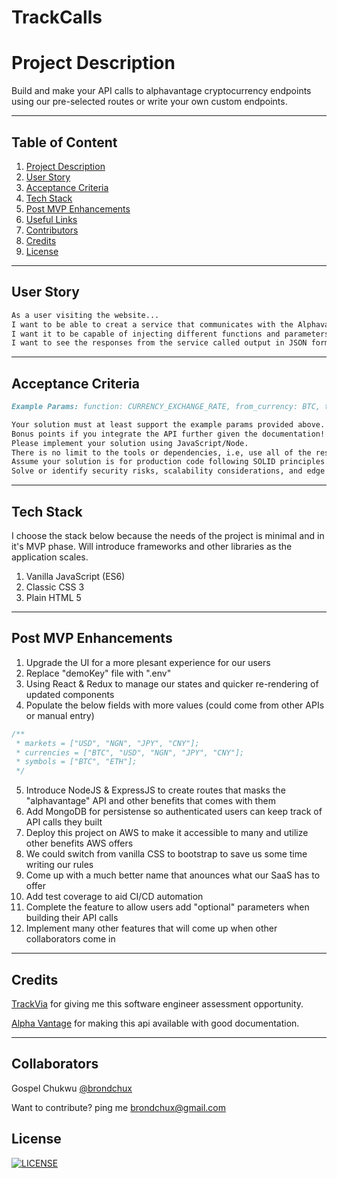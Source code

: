 # TrackCalls

# Project Description

Build and make your API calls to alphavantage cryptocurrency endpoints using our pre-selected routes or write your own custom endpoints.

---

## Table of Content

1. [Project Description](https://github.com/Brondchux/trackcalls#project-description)
2. [User Story](https://github.com/Brondchux/trackcalls#user-story)
3. [Acceptance Criteria](https://github.com/Brondchux/trackcalls#acceptance-criteria)
4. [Tech Stack](https://github.com/Brondchux/trackcalls#tech-stack)
5. [Post MVP Enhancements](https://github.com/Brondchux/trackcalls#post-mvp-enhancements)
6. [Useful Links](https://github.com/Brondchux/trackcalls#useful-links)
7. [Contributors](https://github.com/Brondchux/trackcalls#contributors)
8. [Credits](https://github.com/Brondchux/trackcalls#credits)
9. [License](https://github.com/Brondchux/trackcalls#license)

---

## User Story

```md
As a user visiting the website...
I want to be able to creat a service that communicates with the Alphavantage API
I want it to be capable of injecting different functions and parameters given the endpoints available in the API Documentation
I want to see the responses from the service called output in JSON format
```

---

## Acceptance Criteria

```md
Example Params: function: CURRENCY_EXCHANGE_RATE, from_currency: BTC, to_currency: USD

Your solution must at least support the example params provided above.
Bonus points if you integrate the API further given the documentation!
Please implement your solution using JavaScript/Node.
There is no limit to the tools or dependencies, i.e, use all of the resources you'd like.
Assume your solution is for production code following SOLID principles.
Solve or identify security risks, scalability considerations, and edge cases in your solution.
```

---

## Tech Stack

I choose the stack below because the needs of the project is minimal and in it's MVP phase. Will introduce frameworks and other libraries as the application scales.

1. Vanilla JavaScript (ES6)
2. Classic CSS 3
3. Plain HTML 5

---

## Post MVP Enhancements

1. Upgrade the UI for a more plesant experience for our users
2. Replace "demoKey" file with ".env"
3. Using React & Redux to manage our states and quicker re-rendering of updated components
4. Populate the below fields with more values (could come from other APIs or manual entry)

```js
/**
 * markets = ["USD", "NGN", "JPY", "CNY"];
 * currencies = ["BTC", "USD", "NGN", "JPY", "CNY"];
 * symbols = ["BTC", "ETH"];
 */
```

5. Introduce NodeJS & ExpressJS to create routes that masks the "alphavantage" API and other benefits that comes with them
6. Add MongoDB for persistense so authenticated users can keep track of API calls they built
7. Deploy this project on AWS to make it accessible to many and utilize other benefits AWS offers
8. We could switch from vanilla CSS to bootstrap to save us some time writing our rules
9. Come up with a much better name that anounces what our SaaS has to offer
10. Add test coverage to aid CI/CD automation
11. Complete the feature to allow users add "optional" parameters when building their API calls
12. Implement many other features that will come up when other collaborators come in

---

## Credits

[TrackVia](https://trackvia.com/) for giving me this software engineer assessment opportunity.

[Alpha Vantage](https://www.alphavantage.co/documentation/) for making this api available with good documentation.

---

## Collaborators

Gospel Chukwu [@brondchux](https://github.com/brondchux)

Want to contribute? ping me brondchux@gmail.com

## License

[![LICENSE](https://img.shields.io/badge/License-MIT-blue)](https://opensource.org/licenses/MIT)

